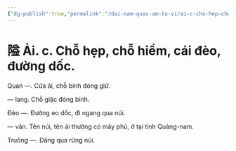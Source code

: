 ```yaml
---
{"dg-publish":true,"permalink":"/dai-nam-quac-am-tu-vi/ai-c-cho-hep-cho-hiem-cai-deo-duong-doc/","tags":["âm-vị-tự"],"created":"2025-08-15T14:51:52.732+07:00"}
---
```


# 隘 Ải. c. Chỗ hẹp, chỗ hiểm, cái đèo, đường dốc.

Quan —. Cửa ải, chỗ binh đóng giữ.

— lang. Chỗ giặc đóng binh.

Đèo —. Đường eo dốc, đi ngang qua núi.

— vân. Tên núi, tên ải thường có mây phủ, ở tại tỉnh Quảng-nam.

Truông —. Đàng qua rừng núi.